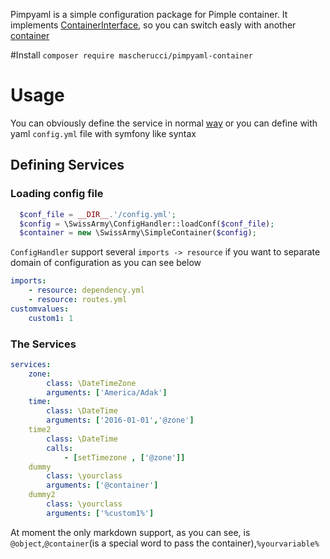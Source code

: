 Pimpyaml is a simple configuration package for Pimple container. It implements [ContainerInterface](https://github.com/container-interop/container-interop), so you can switch easly with another [container](https://github.com/container-interop/container-interop#projects-implementing-containerinterface)

#Install
`composer require mascherucci/pimpyaml-container`

# Usage
You can obviously define the service in normal [way](https://github.com/silexphp/Pimple#defining-services)
or you can define with yaml `config.yml` file with symfony like syntax

## Defining Services
### Loading config file
```php
  $conf_file = __DIR__.'/config.yml';
  $config = \SwissArmy\ConfigHandler::loadConf($conf_file);
  $container = new \SwissArmy\SimpleContainer($config);
```

`ConfigHandler` support several `imports -> resource` if you want to separate domain of configuration as you can see below

```yaml
imports:
    - resource: dependency.yml
    - resource: routes.yml
customvalues:
    custom1: 1    
```
### The Services
```yaml
services:
    zone:
        class: \DateTimeZone
        arguments: ['America/Adak']
    time:
        class: \DateTime
        arguments: ['2016-01-01','@zone']
    time2
        class: \DateTime
        calls:
            - [setTimezone , ['@zone']]
    dummy
        class: \yourclass
        arguments: ['@container']
    dummy2
        class: \yourclass
        arguments: ['%custom1%']        
```
At moment the only markdown support, as you can see, is `@object`,`@container`(is a special word to pass the container),`%yourvariable%`
